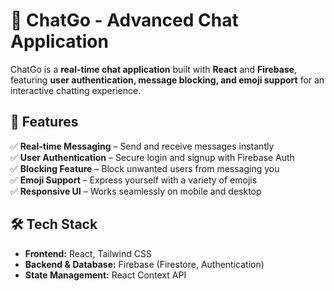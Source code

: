 # 🚀 ChatGo - Advanced Chat Application  

ChatGo is a **real-time chat application** built with **React** and **Firebase**, featuring **user authentication, message blocking, and emoji support** for an interactive chatting experience.  

## 🌟 Features  
✅ **Real-time Messaging** – Send and receive messages instantly  
✅ **User Authentication** – Secure login and signup with Firebase Auth  
✅ **Blocking Feature** – Block unwanted users from messaging you  
✅ **Emoji Support** – Express yourself with a variety of emojis  
✅ **Responsive UI** – Works seamlessly on mobile and desktop  

## 🛠️ Tech Stack  
- **Frontend:** React, Tailwind CSS  
- **Backend & Database:** Firebase (Firestore, Authentication)  
- **State Management:** React Context API  
